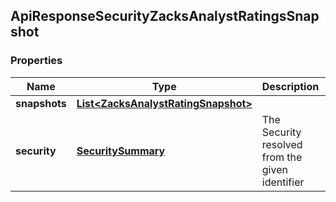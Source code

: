 
## ApiResponseSecurityZacksAnalystRatingsSnapshot

### Properties
Name | Type | Description | Notes
------------ | ------------- | ------------- | -------------
**snapshots** | [**List&lt;ZacksAnalystRatingSnapshot&gt;**](ZacksAnalystRatingSnapshot.md) |  |  [optional]
**security** | [**SecuritySummary**](SecuritySummary.md) | The Security resolved from the given identifier |  [optional]



